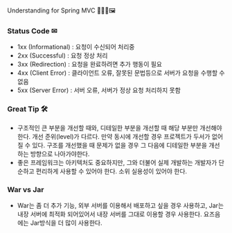 Understanding for Spring MVC 👨‍👨‍👦🖼

### Status Code ✉
- 1xx (Informational) : 요청이 수신되어 처리중
- 2xx (Successful) : 요청 정상 처리
- 3xx (Redirection) : 요청을 완료하려면 추가 행동이 필요
- 4xx (Client Error) : 클라이언트 오류, 잘못된 문법등으로 서버가 요청을 수행할 수 없음
- 5xx (Server Error) : 서버 오류, 서버가 정상 요청 처리하지 못함

### Great Tip 🛠
- 구조적인 큰 부분을 개선할 때와, 디테일한 부분을 개선할 때 해당 부분만 개선해야한다. 개선 준위(level)가 다르다. 만약 동시에 개선할 경우 프로젝트가 두서가 없어질 수 있다. 구조를 개선했을 때 문제가 없을 경우 그 다음에 디테일한 부분을 개선하는 방향으로 나아가야한다.
- 좋은 프레임워크는 아키텍처도 중요하지만, 그와 더불어 실제 개발하는 개발자가 단순하고 편리하게 사용할 수 있어야 한다. 소위 실용성이 있어야 한다.

### War vs Jar
- War는 좀 더 추가 기능, 외부 서버를 이용해서 배포하고 싶을 경우 사용하고, Jar는 내장 서버에 최적화 되어있어서 내장 서버를 그대로 이용할 경우 사용한다. 요즈음에는 Jar방식을 더 많이 사용한다.
